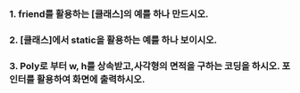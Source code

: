 ### 1. friend를 활용하는 [클래스]의 예를 하나 만드시오.

### 2. [클래스]에서 static을 활용하는 예를 하나 보이시오.
### 3. Poly로 부터 w, h를 상속받고,사각형의 면적을 구하는 코딩을 하시오. 포인터를 활용하여 화면에 출력하시오.
